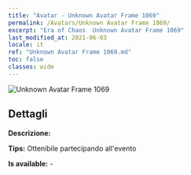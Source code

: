 ```yaml
---
title: "Avatar - Unknown Avatar Frame 1069"
permalink: /Avatars/Unknown Avatar Frame 1069/
excerpt: "Era of Chaos  Unknown Avatar Frame 1069"
last_modified_at: 2021-06-03
locale: it
ref: "Unknown Avatar Frame 1069.md"
toc: false
classes: wide
---
```

 ![Unknown Avatar Frame 1069](/images/a/avatarFrame_69.png)

## Dettagli

 **Descrizione:**  

 **Tips:** Ottenibile partecipando all'evento 

 **Is available:**  - 

